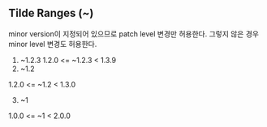 ## Tilde Ranges (~)

minor version이 지정되어 있으므로 patch level 변경만 허용한다. 그렇지 않은 경우 minor level 변경도 허용한다.

1. ~1.2.3
   1.2.0 <= ~1.2.3 < 1.3.9
2. ~1.2

1.2.0 <= ~1.2 < 1.3.0

3. ~1

1.0.0 <= ~1 < 2.0.0
